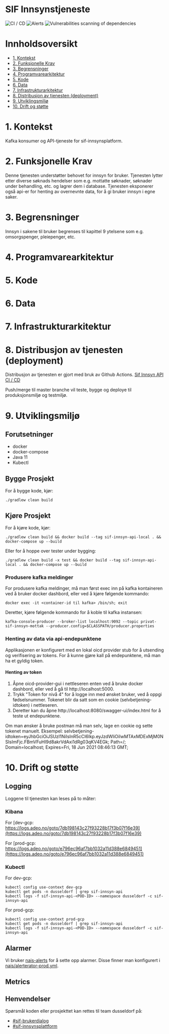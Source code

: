 # SIF Innsynstjeneste

![CI / CD](https://github.com/navikt/sif-innsyn-api/workflows/CI%20/%20CD/badge.svg)
![Alerts](https://github.com/navikt/sif-innsyn-api/workflows/Alerts/badge.svg)
![Vulnerabilities scanning of dependencies](https://github.com/navikt/sif-innsyn-api/workflows/Vulnerabilities%20scanning%20of%20dependencies/badge.svg)

# Innholdsoversikt
* [1. Kontekst](#1-kontekst)
* [2. Funksjonelle Krav](#2-funksjonelle-krav)
* [3. Begrensninger](#3-begrensninger)
* [4. Programvarearkitektur](#5-programvarearkitektur)
* [5. Kode](#6-kode)
* [6. Data](#7-data)
* [7. Infrastrukturarkitektur](#8-infrastrukturarkitektur)
* [8. Distribusjon av tjenesten (deployment)](#9-distribusjon-av-tjenesten-deployment)
* [9. Utviklingsmiljø](#10-utviklingsmilj)
* [10. Drift og støtte](#11-drift-og-sttte)

# 1. Kontekst
Kafka konsumer og API-tjeneste for sif-innsynsplatform.

# 2. Funksjonelle Krav
Denne tjenesten understøtter behovet for innsyn for bruker.
Tjenesten lytter etter diverse søknads hendelser som e.g. mottatte søknader, søknader under behandling, etc. og lagrer dem  i database.
Tjenesten eksponerer også api-er for henting av overnevnte data, for å gi bruker innsyn i egne saker.

# 3. Begrensninger
Innsyn i sakene til bruker begrenses til kapittel 9 ytelsene som e.g. omsorgspenger, pleiepenger, etc.

# 4. Programvarearkitektur

# 5. Kode

# 6. Data

# 7. Infrastrukturarkitektur

# 8. Distribusjon av tjenesten (deployment)
Distribusjon av tjenesten er gjort med bruk av Github Actions.
[Sif Innsyn API CI / CD](https://github.com/navikt/sif-innsyn-api/actions)

Push/merge til master branche vil teste, bygge og deploye til produksjonsmiljø og testmiljø.

# 9. Utviklingsmiljø
## Forutsetninger
* docker
* docker-compose
* Java 11
* Kubectl

## Bygge Prosjekt
For å bygge kode, kjør:

```shell script
./gradlew clean build
```

## Kjøre Prosjekt
For å kjøre kode, kjør:

```shell script
./gradlew clean build && docker build --tag sif-innsyn-api-local . && docker-compose up --build
```

Eller for å hoppe over tester under bygging:
```shell script
./gradlew clean build -x test && docker build --tag sif-innsyn-api-local . && docker-compose up --build
```

### Produsere kafka meldinger
For produsere kafka meldinger, må man først exec inn på kafka kontaineren ved å bruker docker dashbord, eller ved å kjøre følgende kommando:
```shell script
docker exec -it <container-id til kafka> /bin/sh; exit
```

Deretter, kjøre følgende kommando for å koble til kafka instansen:
```shell script
kafka-console-producer --broker-list localhost:9092 --topic privat-sif-innsyn-mottak --producer.config=$CLASSPATH/producer.properties
```

### Henting av data via api-endepunktene
Applikasjonen er konfigurert med en lokal oicd provider stub for å utsending og verifisering av tokens. For å kunne gjøre kall på endepunktene, må man ha et gyldig token.

#### Henting av token
1. Åpne oicd-provider-gui i nettleseren enten ved å bruke docker dashbord, eller ved å gå til http://localhost:5000.
2. Trykk "Token for nivå 4" for å logge inn med ønsket bruker, ved å oppgi fødselsnummer. Tokenet blir da satt som en cookie (selvbetjening-idtoken) i nettleseren.
3. Deretter kan du åpne http://localhost:8080/swagger-ui/index.html for å teste ut endepunktene.

Om man ønsker å bruke postman må man selv, lage en cookie og sette tokenet manuelt. Eksempel:
selvbetjening-idtoken=eyJhbGciOiJSUzI1NiIsInR5cCI6Ikp.eyJzdWIiOiIwMTAxMDExMjM0NSIsImFjc.FBmVFuHI9d8akrVdAxi1dRg03qKV4EGk; Path=/; Domain=localhost; Expires=Fri, 18 Jun 2021 08:46:13 GMT;

# 10. Drift og støtte
## Logging
Loggene til tjenesten kan leses på to måter:

### Kibana
For [dev-gcp: https://logs.adeo.no/goto/7db198143c27f93228b17f3b07f16e39](https://logs.adeo.no/goto/7db198143c27f93228b17f3b07f16e39)

For [prod-gcp: https://logs.adeo.no/goto/e796ec96af7bb1032a11d388e6849451](https://logs.adeo.no/goto/e796ec96af7bb1032a11d388e6849451)

### Kubectl
For dev-gcp:
```shell script
kubectl config use-context dev-gcp
kubectl get pods -n dusseldorf | grep sif-innsyn-api
kubectl logs -f sif-innsyn-api-<POD-ID> --namespace dusseldorf -c sif-innsyn-api
```

For prod-gcp:
```shell script
kubectl config use-context prod-gcp
kubectl get pods -n dusseldorf | grep sif-innsyn-api
kubectl logs -f sif-innsyn-api-<POD-ID> --namespace dusseldorf -c sif-innsyn-api
```

## Alarmer
Vi bruker [nais-alerts](https://doc.nais.io/observability/alerts) for å sette opp alarmer. Disse finner man konfigurert i [nais/alerterator-prod.yml](nais/alerterator-prod.yml).

## Metrics

## Henvendelser
Spørsmål koden eller prosjekttet kan rettes til team dusseldorf på:
* [\#sif-brukerdialog](https://nav-it.slack.com/archives/CQ7QKSHJR)
* [\#sif-innsynsplattform](https://nav-it.slack.com/archives/C013ZJTKUNB)


